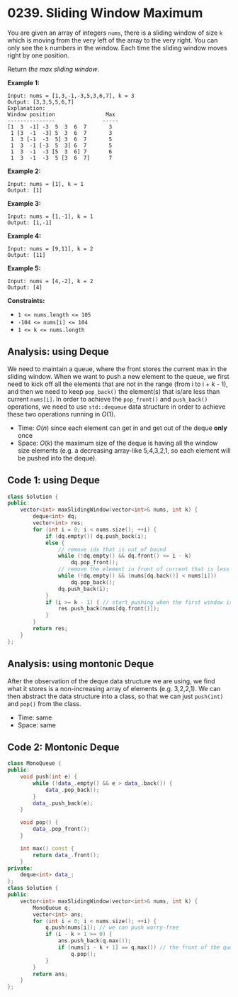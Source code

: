 # 0239. Sliding Window Maximum

You are given an array of integers `nums`, there is a sliding window of size `k` which is moving from the very left of the array to the very right. You can only see the `k` numbers in the window. Each time the sliding window moves right by one position.

Return *the max sliding window*.

 

**Example 1:**

```
Input: nums = [1,3,-1,-3,5,3,6,7], k = 3
Output: [3,3,5,5,6,7]
Explanation: 
Window position                Max
---------------               -----
[1  3  -1] -3  5  3  6  7       3
 1 [3  -1  -3] 5  3  6  7       3
 1  3 [-1  -3  5] 3  6  7       5
 1  3  -1 [-3  5  3] 6  7       5
 1  3  -1  -3 [5  3  6] 7       6
 1  3  -1  -3  5 [3  6  7]      7
```

**Example 2:**

```
Input: nums = [1], k = 1
Output: [1]
```

**Example 3:**

```
Input: nums = [1,-1], k = 1
Output: [1,-1]
```

**Example 4:**

```
Input: nums = [9,11], k = 2
Output: [11]
```

**Example 5:**

```
Input: nums = [4,-2], k = 2
Output: [4]
```

 

**Constraints:**

- `1 <= nums.length <= 105`
- `-104 <= nums[i] <= 104`
- `1 <= k <= nums.length`

## Analysis: using Deque

We need to maintain a queue, where the front stores the current max in the sliding window. When we want to push a new element to the queue, we first need to kick off all the elements that are not in the range (from i to i + k - 1), and then we need to keep `pop_back()` the element(s) that is/are less than current `nums[i]`. In order to achieve the `pop_front()` and `push_back()` operations, we need to use `std::dequeue` data structure in order to achieve these two operations running in $O(1)$.

* Time: $O(n)$ since each element can get in and get out of the deque **only** once
* Space: $O(k)$ the maximum size of the deque is having all the window size elements (e.g. a decreasing array-like 5,4,3,2,1, so each element will be pushed into the deque).

## Code 1: using Deque

```c++
class Solution {
public:
    vector<int> maxSlidingWindow(vector<int>& nums, int k) {
        deque<int> dq;
        vector<int> res;
        for (int i = 0; i < nums.size(); ++i) {
            if (dq.empty()) dq.push_back(i);
            else {
                // remove idx that is out of bound
                while (!dq.empty() && dq.front() <= i - k)
                    dq.pop_front();
                // remove the element in front of current that is less than current
                while (!dq.empty() && (nums[dq.back()] < nums[i]))
                    dq.pop_back();
                dq.push_back(i);
            }
            if (i >= k - 1) { // start pushing when the first window is of size k
                res.push_back(nums[dq.front()]);
            }
        }
        return res;
    }
};
```

## Analysis: using montonic Deque

After the observation of the deque data structure we are using, we find what it stores is a non-increasing array of elements (e.g. 3,2,2,1). We can then abstract the data structure into a class, so that we can just `push(int)` and `pop()` from the class.

* Time: same
* Space: same

## Code 2: Montonic Deque

```c++
class MonoQueue {
public:
    void push(int e) {
        while (!data_.empty() && e > data_.back()) {
            data_.pop_back();
        }
        data_.push_back(e);
    }

    void pop() { 
        data_.pop_front(); 
    }

    int max() const { 
        return data_.front(); 
    }
private:
    deque<int> data_;
};
class Solution {
public:
    vector<int> maxSlidingWindow(vector<int>& nums, int k) {
        MonoQueue q;
        vector<int> ans;
        for (int i = 0; i < nums.size(); ++i) {
            q.push(nums[i]); // we can push worry-free
            if (i - k + 1 >= 0) {
                ans.push_back(q.max());
                if (nums[i - k + 1] == q.max()) // the front of the queue is the greatest element (duplicate is fine)
                    q.pop();
            }
        }
        return ans;
    }
};
```